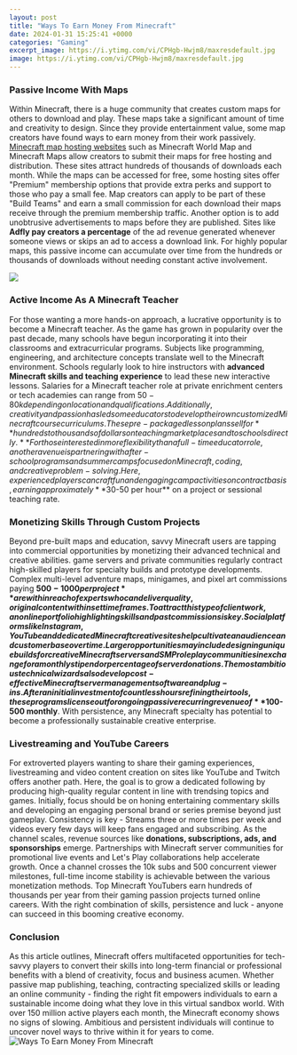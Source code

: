 ```yaml
---
layout: post
title: "Ways To Earn Money From Minecraft"
date: 2024-01-31 15:25:41 +0000
categories: "Gaming"
excerpt_image: https://i.ytimg.com/vi/CPHgb-Hwjm8/maxresdefault.jpg
image: https://i.ytimg.com/vi/CPHgb-Hwjm8/maxresdefault.jpg
---
```


### Passive Income With Maps 
Within Minecraft, there is a huge community that creates custom maps for others to download and play. These maps take a significant amount of time and creativity to design. Since they provide entertainment value, some map creators have found ways to earn money from their work passively. 
[Minecraft map hosting websites](https://store.fi.io.vn/womens-papillon-i-may-not-be-rich-and-famous-but-im-a-dog-mom-3) such as Minecraft World Map and Minecraft Maps allow creators to submit their maps for free hosting and distribution. These sites attract hundreds of thousands of downloads each month. While the maps can be accessed for free, some hosting sites offer "Premium" membership options that provide extra perks and support to those who pay a small fee. Map creators can apply to be part of these "Build Teams" and earn a small commission for each download their maps receive through the premium membership traffic. 
Another option is to add unobtrusive advertisements to maps before they are published. Sites like **Adfly pay creators a percentage** of the ad revenue generated whenever someone views or skips an ad to access a download link. For highly popular maps, this passive income can accumulate over time from the hundreds or thousands of downloads without needing constant active involvement.

![](https://pe56d.s3.amazonaws.com/p1a8r3st8d1u0iu7817c91gfr1ke27.png)
### Active Income As A Minecraft Teacher
For those wanting a more hands-on approach, a lucrative opportunity is to become a Minecraft teacher. As the game has grown in popularity over the past decade, many schools have begun incorporating it into their classrooms and extracurricular programs. Subjects like programming, engineering, and architecture concepts translate well to the Minecraft environment. 
Schools regularly look to hire instructors with **advanced Minecraft skills and teaching experience** to lead these new interactive lessons. Salaries for a Minecraft teacher role at private enrichment centers or tech academies can range from $50-80k depending on location and qualifications. Additionally, creativity and passion has led some educators to develop their own customized Minecraft course curriculums. These pre-packaged lesson plans sell for **hundreds to thousands of dollars on teaching marketplaces and to schools directly.** 
For those interested in more flexibility than a full-time educator role, another avenue is partnering with after-school programs and summer camps focused on Minecraft, coding, and creative problem-solving. Here, experienced players can craft fun and engaging camp activities on contract basis, earning approximately **$30-50 per hour** on a project or sessional teaching rate.
### Monetizing Skills Through Custom Projects
Beyond pre-built maps and education, savvy Minecraft users are tapping into commercial opportunities by monetizing their advanced technical and creative abilities. game servers and private communities regularly contract high-skilled players for specialty builds and prototype developments. 
Complex multi-level adventure maps, minigames, and pixel art commissions paying **$500-1000 per project** are within reach of experts who can deliver quality, original content within set timeframes. To attract this type of client work, an online portfolio highlighting skills and past commissions is key. Social platforms like Instagram, YouTube and dedicated Minecraft creative sites help cultivate an audience and customer base over time. 
Larger opportunities may include designing unique builds for creative Minecraft servers and SMP roleplay communities in exchange for a monthly stipend or percentage of server donations. The most ambitious technical wizards also develop cost-effective Minecraft server management software and plug-ins. After an initial investment of countless hours refining their tools, these programs license out for ongoing passive recurring revenue of **$100-500 monthly**. With persistence, any Minecraft specialty has potential to become a professionally sustainable creative enterprise.
### Livestreaming and YouTube Careers
For extroverted players wanting to share their gaming experiences, livestreaming and video content creation on sites like YouTube and Twitch offers another path. Here, the goal is to grow a dedicated following by producing high-quality regular content in line with trendsing topics and games. 
Initially, focus should be on honing entertaining commentary skills and developing an engaging personal brand or series premise beyond just gameplay. Consistency is key - Streams three or more times per week and videos every few days will keep fans engaged and subscribing. As the channel scales, revenue sources like **donations, subscriptions, ads, and sponsorships** emerge. 
Partnerships with Minecraft server communities for promotional live events and Let's Play collaborations help accelerate growth. Once a channel crosses the 10k subs and 500 concurrent viewer milestones, full-time income stability is achievable between the various monetization methods. Top Minecraft YouTubers earn hundreds of thousands per year from their gaming passion projects turned online careers. With the right combination of skills, persistence and luck - anyone can succeed in this booming creative economy.
### Conclusion 
As this article outlines, Minecraft offers multifaceted opportunities for tech-savvy players to convert their skills into long-term financial or professional benefits with a blend of creativity, focus and business acumen. Whether passive map publishing, teaching, contracting specialized skills or leading an online community - finding the right fit empowers individuals to earn a sustainable income doing what they love in this virtual sandbox world. With over 150 million active players each month, the Minecraft economy shows no signs of slowing. Ambitious and persistent individuals will continue to uncover novel ways to thrive within it for years to come.
![Ways To Earn Money From Minecraft](https://i.ytimg.com/vi/CPHgb-Hwjm8/maxresdefault.jpg)